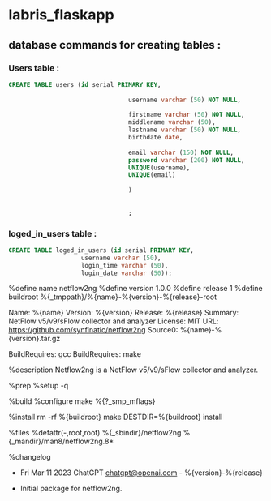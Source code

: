 # labris_flaskapp


## database commands for creating tables :


### Users table : 
```SQL
CREATE TABLE users (id serial PRIMARY KEY,
            
                                 username varchar (50) NOT NULL,
            
                                 firstname varchar (50) NOT NULL,
                                 middlename varchar (50),
                                 lastname varchar (50) NOT NULL,
                                 birthdate date,
            
                                 email varchar (150) NOT NULL,
                                 password varchar (200) NOT NULL,
                                 UNIQUE(username),
                                 UNIQUE(email)
                                 
                                 ) 
                                 
                                 
                                 ;

```


### loged_in_users table : 


```SQL
CREATE TABLE loged_in_users (id serial PRIMARY KEY,
                    username varchar (50),
                    login_time varchar (50),
                    login_date varchar (50));

```
 %define name netflow2ng
%define version 1.0.0
%define release 1
%define buildroot %{_tmppath}/%{name}-%{version}-%{release}-root

Name: %{name}
Version: %{version}
Release: %{release}
Summary: NetFlow v5/v9/sFlow collector and analyzer
License: MIT
URL: https://github.com/synfinatic/netflow2ng
Source0: %{name}-%{version}.tar.gz

BuildRequires: gcc
BuildRequires: make

%description
Netflow2ng is a NetFlow v5/v9/sFlow collector and analyzer.

%prep
%setup -q

%build
%configure
make %{?_smp_mflags}

%install
rm -rf %{buildroot}
make DESTDIR=%{buildroot} install

%files
%defattr(-,root,root)
%{_sbindir}/netflow2ng
%{_mandir}/man8/netflow2ng.8*

%changelog
* Fri Mar 11 2023 ChatGPT <chatgpt@openai.com> - %{version}-%{release}
- Initial package for netflow2ng.
